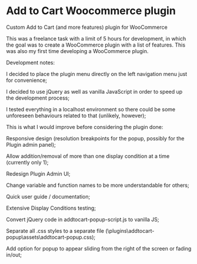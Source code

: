 # Add to Cart Woocommerce plugin
Custom Add to Cart (and more features) plugin for WooCommerce

This was a freelance task with a limit of 5 hours for development, in which the goal was to create a WooCommerce plugin with a list of features.
This was also my first time developing a WooCommerce plugin.

Development notes:

  I decided to place the plugin menu directly on the left navigation menu just for convenience;
  
  I decided to use jQuery as well as vanilla JavaScript in order to speed up the development process;
  
  I tested everything in a localhost environment so there could be some unforeseen behaviours related to that (unlikely, however);
  




This is what I would improve before considering the plugin done:

  Responsive design (resolution breakpoints for the popup, possibly for the Plugin admin panel);
  
  Allow addition/removal of more than one display condition at a time (currently only 1);
  
  Redesign Plugin Admin UI;
  
  Change variable and function names to be more understandable for others;
  
  Quick user guide / documentation;
  
  Extensive Display Conditions testing;
  
  Convert jQuery code in addtocart-popup-script.js to vanilla JS;
  
  Separate all .css styles to a separate file (\plugins\addtocart-popup\assets\addtocart-popup.css);
  
  Add option for popup to appear sliding from the right of the screen or fading in/out;
